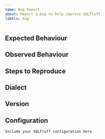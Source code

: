 ```yaml
---
name: Bug Report
about: Report a bug to help improve SQLFluff
labels: bug
---
```


<!--If this is a parsing or linting issue, please include a minimal SQL example which reproduces the issue, along with the `sqlfluff parse` output, `sqlfluff lint` output and `sqlfluff fix` output when relevant.-->

## Expected Behaviour

## Observed Behaviour

## Steps to Reproduce

## Dialect

## Version
<!-- Include the output of `sqlfluff --version` along with your Python version.
If you are using dbt then please additionally include the dbt version. -->

## Configuration
```
Include your SQLFluff configuration here
```
